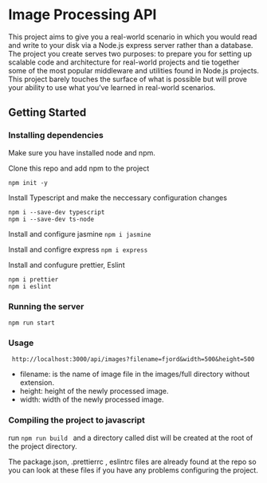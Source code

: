 # Image Processing API

This project aims to give you a real-world scenario in which you would read and write to your disk via a Node.js express server rather than a database. The project you create serves two purposes: to prepare you for setting up scalable code and architecture for real-world projects and tie together some of the most popular middleware and utilities found in Node.js projects. This project barely touches the surface of what is possible but will prove your ability to use what you’ve learned in real-world scenarios.

## Getting Started

### Installing dependencies

Make sure you have installed node and npm.

Clone this repo and add npm to the project
```
npm init -y
```

Install Typescript and make the neccessary configuration changes
```
npm i --save-dev typescript
npm i --save-dev ts-node
```

Install and configure jasmine 
``` npm i jasmine ```

Install and configre express
```npm i express```

Install and confugure prettier, Eslint
```
npm i prettier
npm i eslint
```

### Running the server
``` npm run start ```

### Usage
``` http://localhost:3000/api/images?filename=fjord&width=500&height=500```

- filename: is the name of image file in the images/full directory without extension.
- height: height of the newly processed image.
- width: width of the newly processed image.

### Compiling the project to javascript
run ```npm run build ``` and a directory called dist will be created at the root of the project directory.

The package.json, .prettierrc , eslintrc files are already found at the repo so you can look at these files if you have any problems configuring the project.
